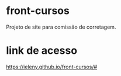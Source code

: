 # front-cursos
Projeto de site para comissão de corretagem.

# link de acesso
https://ieleny.github.io/front-cursos/#
